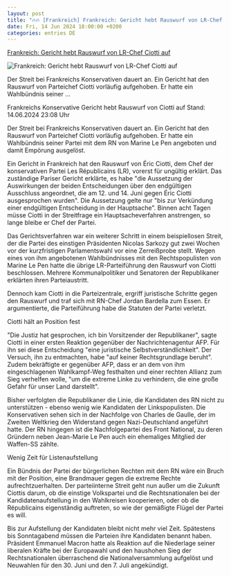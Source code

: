 ```yaml
---
layout: post
title: "🔥🔥 [Frankreich] Frankreich: Gericht hebt Rauswurf von LR-Chef Ciotti auf"
date: Fri, 14 Jun 2024 18:00:00 +0200
categories: entries DE
---
```

[Frankreich: Gericht hebt Rauswurf von LR-Chef Ciotti auf](https://www.tagesschau.de/ausland/europa/ciotti-republicains-frankreich-100.html)

![Frankreich: Gericht hebt Rauswurf von LR-Chef Ciotti auf](https://images.tagesschau.de/image/b78d9c0a-13f2-4e4a-90c1-c43b72ad2c09/AAABkBiUcI0/AAABjwnlFvA/16x9-1280/eric-ciotti-102.jpg)

Der Streit bei Frankreichs Konservativen dauert an. Ein Gericht hat den Rauswurf von Parteichef Ciotti vorläufig aufgehoben. Er hatte ein Wahlbündnis seiner ...

Frankreichs Konservative Gericht hebt Rauswurf von Ciotti auf Stand: 14.06.2024 23:08 Uhr

Der Streit bei Frankreichs Konservativen dauert an. Ein Gericht hat den Rauswurf von Parteichef Ciotti vorläufig aufgehoben. Er hatte ein Wahlbündnis seiner Partei mit dem RN von Marine Le Pen angeboten und damit Empörung ausgelöst.

Ein Gericht in Frankreich hat den Rauswurf von Éric Ciotti, dem Chef der konservativen Partei Les Républicains (LR), vorerst für ungültig erklärt. Das zuständige Pariser Gericht erklärte, es habe "die Aussetzung der Auswirkungen der beiden Entscheidungen über den endgültigen Ausschluss angeordnet, die am 12. und 14. Juni gegen Éric Ciotti ausgesprochen wurden". Die Aussetzung gelte nur "bis zur Verkündung einer endgültigen Entscheidung in der Hauptsache". Binnen acht Tagen müsse Ciotti in der Streitfrage ein Hauptsacheverfahren anstrengen, so lange bleibe er Chef der Partei.

Das Gerichtsverfahren war ein weiterer Schritt in einem beispiellosen Streit, der die Partei des einstigen Präsidenten Nicolas Sarkozy gut zwei Wochen vor der kurzfristigen Parlamentswahl vor eine Zerreißprobe stellt. Wegen eines von ihm angebotenen Wahlbündnisses mit den Rechtspopulisten von Marine Le Pen hatte die übrige LR-Parteiführung den Rauswurf von Ciotti beschlossen. Mehrere Kommunalpolitiker und Senatoren der Republikaner erklärten ihren Parteiaustritt.

Dennoch kam Ciotti in die Parteizentrale, ergriff juristische Schritte gegen den Rauswurf und traf sich mit RN-Chef Jordan Bardella zum Essen. Er argumentierte, die Parteiführung habe die Statuten der Partei verletzt.

Ciotti hält an Position fest

"Die Justiz hat gesprochen, ich bin Vorsitzender der Republikaner", sagte Ciotti in einer ersten Reaktion gegenüber der Nachrichtenagentur AFP. Für ihn sei diese Entscheidung "eine juristische Selbstverständlichkeit". Der Versuch, ihn zu entmachten, habe "auf keiner Rechtsgrundlage beruht". Zudem bekräftigte er gegenüber AFP, dass er an dem von ihm eingeschlagenen Wahlkampf-Weg festhalten und einer rechten Allianz zum Sieg verhelfen wolle, "um die extreme Linke zu verhindern, die eine große Gefahr für unser Land darstellt".

Bisher verfolgten die Republikaner die Linie, die Kandidaten des RN nicht zu unterstützen - ebenso wenig wie Kandidaten der Linkspopulisten. Die Konservativen sehen sich in der Nachfolge von Charles de Gaulle, der im Zweiten Weltkrieg den Widerstand gegen Nazi-Deutschland angeführt hatte. Der RN hingegen ist die Nachfolgepartei des Front National, zu deren Gründern neben Jean-Marie Le Pen auch ein ehemaliges Mitglied der Waffen-SS zählte.

Wenig Zeit für Listenaufstellung

Ein Bündnis der Partei der bürgerlichen Rechten mit dem RN wäre ein Bruch mit der Position, eine Brandmauer gegen die extreme Rechte aufrechtzuerhalten. Der parteiinterne Streit geht nun außer um die Zukunft Ciottis darum, ob die einstige Volkspartei und die Rechtsnationalen bei der Kandidatenaufstellung in den Wahlkreisen kooperieren, oder ob die Républicains eigenständig auftreten, so wie der gemäßigte Flügel der Partei es will.

Bis zur Aufstellung der Kandidaten bleibt nicht mehr viel Zeit. Spätestens bis Sonntagabend müssen die Parteien ihre Kandidaten benannt haben. Präsident Emmanuel Macron hatte als Reaktion auf die Niederlage seiner liberalen Kräfte bei der Europawahl und den haushohen Sieg der Rechtsnationalen überraschend die Nationalversammlung aufgelöst und Neuwahlen für den 30. Juni und den 7. Juli angekündigt.

